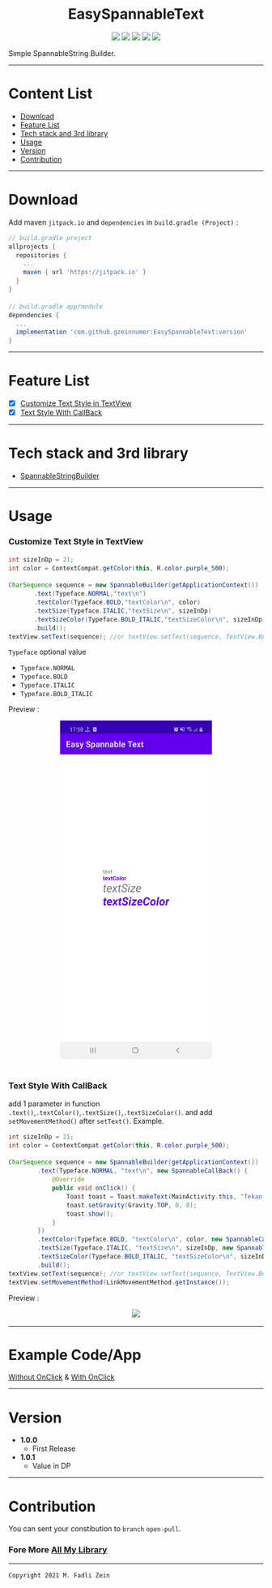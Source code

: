 <h1 align="center">
    EasySpannableText
</h1>

<p align="center">
    <a><img src="https://img.shields.io/badge/Version-1.0.1-brightgreen.svg?style=flat"></a>
    <a><img src="https://img.shields.io/badge/ID-gzeinnumer-blue.svg?style=flat"></a>
    <a><img src="https://img.shields.io/badge/Java-Suport-green?logo=java&style=flat"></a>
    <a><img src="https://img.shields.io/badge/kotlin-Suport-green?logo=kotlin&style=flat"></a>
    <a href="https://github.com/gzeinnumer"><img src="https://img.shields.io/github/followers/gzeinnumer?label=follow&style=social"></a>
    <br>
    <p>Simple SpannableString Builder.</p>
</p>

---
# Content List
* [Download](#download)
* [Feature List](#feature-list)
* [Tech stack and 3rd library](#tech-stack-and-3rd-library)
* [Usage](#usage)
* [Version](#version)
* [Contribution](#contribution)

---
# Download
Add maven `jitpack.io` and `dependencies` in `build.gradle (Project)` :
```gradle
// build.gradle project
allprojects {
  repositories {
    ...
    maven { url 'https://jitpack.io' }
  }
}

// build.gradle app/module
dependencies {
  ...
  implementation 'com.github.gzeinnumer:EasySpannableText:version'
}
```

---
# Feature List
- [x] [Customize Text Style in TextView](#customize-text-style-in-textview)
- [x] [Text Style With CallBack](#text-style-with-callback)

---
# Tech stack and 3rd library
- [SpannableStringBuilder](https://developer.android.com/reference/android/text/SpannableStringBuilder)

---
# Usage

### **Customize Text Style in TextView**
```java
int sizeInDp = 21;
int color = ContextCompat.getColor(this, R.color.purple_500);

CharSequence sequence = new SpannableBuilder(getApplicationContext())
       .text(Typeface.NORMAL,"text\n")
       .textColor(Typeface.BOLD,"textColor\n", color)
       .textSize(Typeface.ITALIC,"textSize\n", sizeInDp)
       .textSizeColor(Typeface.BOLD_ITALIC,"textSizeColor\n", sizeInDp, color)
       .build();
textView.setText(sequence); //or textView.setText(sequence, TextView.BufferType.SPANNABLE);
```
`Typeface` optional value
- `Typeface.NORMAL`
- `Typeface.BOLD`
- `Typeface.ITALIC`
- `Typeface.BOLD_ITALIC`

Preview :

<p align="center">
  <img src="https://github.com/gzeinnumer/EasySpannableText/blob/master/preview/example1.jpg" width="300"/>
</p>

#
### **Text Style With CallBack**

add 1 parameter in function `.text()`,`.textColor()`,`.textSize()`,`.textSizeColor()`. and add `setMovementMethod()` after `setText()`. Example.
```java
int sizeInDp = 21;
int color = ContextCompat.getColor(this, R.color.purple_500);

CharSequence sequence = new SpannableBuilder(getApplicationContext())
        .text(Typeface.NORMAL, "text\n", new SpannableCallBack() {
            @Override
            public void onClick() {
                Toast toast = Toast.makeText(MainActivity.this, "Tekan 1", Toast.LENGTH_SHORT);
                toast.setGravity(Gravity.TOP, 0, 0);
                toast.show();
            }
        })
        .textColor(Typeface.BOLD, "textColor\n", color, new SpannableCallBack() { ... })
        .textSize(Typeface.ITALIC, "textSize\n", sizeInDp, new SpannableCallBack() { ... })
        .textSizeColor(Typeface.BOLD_ITALIC, "textSizeColor\n", sizeInDp, color, new SpannableCallBack() { ... })
        .build();
textView.setText(sequence); //or textView.setText(sequence, TextView.BufferType.SPANNABLE);
textView.setMovementMethod(LinkMovementMethod.getInstance());
```
Preview :

<p align="center">
    <img src="https://github.com/gzeinnumer/EasySpannableText/blob/master/preview/example3.gif" width="300"/>
</p>

---
# Example Code/App

[Without OnClick](https://github.com/gzeinnumer/EasySpannableText/blob/da5acff76666eba2fb514edbae570e59f7be6d2d/app/src/main/java/com/gzeinnumer/easyspannabletext/MainActivity.java#L27)
& [With OnClick](https://github.com/gzeinnumer/EasySpannableText/blob/da5acff76666eba2fb514edbae570e59f7be6d2d/app/src/main/java/com/gzeinnumer/easyspannabletext/MainActivity.java#L43)

---
# Version
- **1.0.0**
  - First Release
- **1.0.1**
  - Value in DP

---
# Contribution
You can sent your constibution to `branch` `open-pull`.

### Fore More [All My Library](https://github.com/gzeinnumer#my-library-list)

---

```
Copyright 2021 M. Fadli Zein
```
